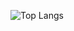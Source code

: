 ![Top Langs](https://github-readme-stats.vercel.app/api/top-langs/?username=Peppen&theme=tokyonight)
